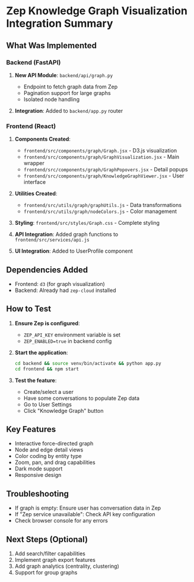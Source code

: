 # Zep Knowledge Graph Visualization Integration Summary

## What Was Implemented

### Backend (FastAPI)
1. **New API Module**: `backend/api/graph.py`
   - Endpoint to fetch graph data from Zep
   - Pagination support for large graphs
   - Isolated node handling

2. **Integration**: Added to `backend/app.py` router

### Frontend (React)
1. **Components Created**:
   - `frontend/src/components/graph/Graph.jsx` - D3.js visualization
   - `frontend/src/components/graph/GraphVisualization.jsx` - Main wrapper
   - `frontend/src/components/graph/GraphPopovers.jsx` - Detail popups
   - `frontend/src/components/graph/KnowledgeGraphViewer.jsx` - User interface

2. **Utilities Created**:
   - `frontend/src/utils/graph/graphUtils.js` - Data transformations
   - `frontend/src/utils/graph/nodeColors.js` - Color management

3. **Styling**: `frontend/src/styles/Graph.css` - Complete styling

4. **API Integration**: Added graph functions to `frontend/src/services/api.js`

5. **UI Integration**: Added to UserProfile component

## Dependencies Added
- Frontend: `d3` (for graph visualization)
- Backend: Already had `zep-cloud` installed

## How to Test

1. **Ensure Zep is configured**:
   - `ZEP_API_KEY` environment variable is set
   - `ZEP_ENABLED=true` in backend config

2. **Start the application**:
   ```bash
   cd backend && source venv/bin/activate && python app.py
   cd frontend && npm start
   ```

3. **Test the feature**:
   - Create/select a user
   - Have some conversations to populate Zep data
   - Go to User Settings
   - Click "Knowledge Graph" button

## Key Features
- Interactive force-directed graph
- Node and edge detail views
- Color coding by entity type
- Zoom, pan, and drag capabilities
- Dark mode support
- Responsive design

## Troubleshooting
- If graph is empty: Ensure user has conversation data in Zep
- If "Zep service unavailable": Check API key configuration
- Check browser console for any errors

## Next Steps (Optional)
1. Add search/filter capabilities
2. Implement graph export features
3. Add graph analytics (centrality, clustering)
4. Support for group graphs 